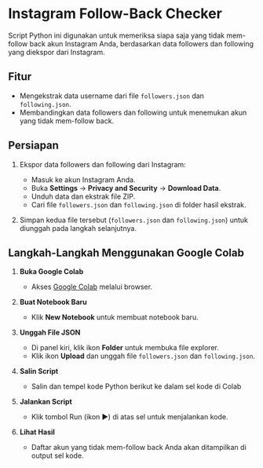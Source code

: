 # Instagram Follow-Back Checker

Script Python ini digunakan untuk memeriksa siapa saja yang tidak mem-follow back akun Instagram Anda, berdasarkan data followers dan following yang diekspor dari Instagram.

## Fitur
- Mengekstrak data username dari file `followers.json` dan `following.json`.
- Membandingkan data followers dan following untuk menemukan akun yang tidak mem-follow back.

## Persiapan

1. Ekspor data followers dan following dari Instagram:
   - Masuk ke akun Instagram Anda.
   - Buka **Settings** → **Privacy and Security** → **Download Data**.
   - Unduh data dan ekstrak file ZIP.
   - Cari file `followers.json` dan `following.json` di folder hasil ekstrak.

2. Simpan kedua file tersebut (`followers.json` dan `following.json`) untuk diunggah pada langkah selanjutnya.

## Langkah-Langkah Menggunakan Google Colab

1. **Buka Google Colab**
   - Akses [Google Colab](https://colab.research.google.com) melalui browser.

2. **Buat Notebook Baru**
   - Klik **New Notebook** untuk membuat notebook baru.

3. **Unggah File JSON**
   - Di panel kiri, klik ikon **Folder** untuk membuka file explorer.
   - Klik ikon **Upload** dan unggah file `followers.json` dan `following.json`.

4. **Salin Script**
   - Salin dan tempel kode Python berikut ke dalam sel kode di Colab
     
5. **Jalankan Script**
   - Klik tombol Run (ikon ▶️) di atas sel untuk menjalankan kode.
7. **Lihat Hasil**
   - Daftar akun yang tidak mem-follow back Anda akan ditampilkan di output sel kode.

